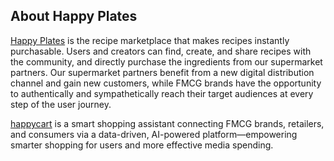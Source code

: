 ## About Happy Plates

[Happy Plates](https://happyplates.com/) is the recipe marketplace that makes recipes instantly purchasable. Users and creators can find, create, and share recipes with the community, and directly purchase the ingredients from our supermarket partners. Our supermarket partners benefit from a new digital distribution channel and gain new customers, while FMCG brands have the opportunity to authentically and sympathetically reach their target audiences at every step of the user journey.

[happycart](https://happycart.io/) is a smart shopping assistant connecting FMCG brands, retailers, and consumers via a data-driven, AI-powered platform—empowering smarter shopping for users and more effective media spending.
